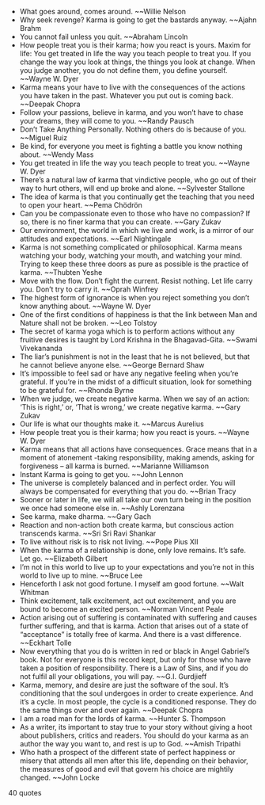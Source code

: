  - What goes around, comes around. ~~Willie Nelson
 - Why seek revenge? Karma is going to get the bastards anyway. ~~Ajahn Brahm
 - You cannot fail unless you quit. ~~Abraham Lincoln
 - How people treat you is their karma; how you react is yours. Maxim for life: You get treated in life the way you teach people to treat you. If you change the way you look at things, the things you look at change. When you judge another, you do not define them, you define yourself. ~~Wayne W. Dyer
 - Karma means your have to live with the consequences of the actions you have taken in the past. Whatever you put out is coming back. ~~Deepak Chopra
 - Follow your passions, believe in karma, and you won’t have to chase your dreams, they will come to you. ~~Randy Pausch
 - Don’t Take Anything Personally. Nothing others do is because of you. ~~Miguel Ruiz
 - Be kind, for everyone you meet is fighting a battle you know nothing about. ~~Wendy Mass
 - You get treated in life the way you teach people to treat you. ~~Wayne W. Dyer
 - There’s a natural law of karma that vindictive people, who go out of their way to hurt others, will end up broke and alone. ~~Sylvester Stallone
 - The idea of karma is that you continually get the teaching that you need to open your heart. ~~Pema Chödrön
 - Can you be compassionate even to those who have no compassion? If so, there is no finer karma that you can create. ~~Gary Zukav
 - Our environment, the world in which we live and work, is a mirror of our attitudes and expectations. ~~Earl Nightingale
 - Karma is not something complicated or philosophical. Karma means watching your body, watching your mouth, and watching your mind. Trying to keep these three doors as pure as possible is the practice of karma. ~~Thubten Yeshe
 - Move with the flow. Don’t fight the current. Resist nothing. Let life carry you. Don’t try to carry it. ~~Oprah Winfrey
 - The highest form of ignorance is when you reject something you don’t know anything about. ~~Wayne W. Dyer
 - One of the first conditions of happiness is that the link between Man and Nature shall not be broken. ~~Leo Tolstoy
 - The secret of karma yoga which is to perform actions without any fruitive desires is taught by Lord Krishna in the Bhagavad-Gita. ~~Swami Vivekananda
 - The liar’s punishment is not in the least that he is not believed, but that he cannot believe anyone else. ~~George Bernard Shaw
 - It’s impossible to feel sad or have any negative feeling when you’re grateful. If you’re in the midst of a difficult situation, look for something to be grateful for. ~~Rhonda Byrne
 - When we judge, we create negative karma. When we say of an action: ‘This is right,’ or, ‘That is wrong,’ we create negative karma. ~~Gary Zukav
 - Our life is what our thoughts make it. ~~Marcus Aurelius
 - How people treat you is their karma; how you react is yours. ~~Wayne W. Dyer
 - Karma means that all actions have consequences. Grace means that in a moment of atonement -taking responsibility, making amends, asking for forgiveness – all karma is burned. ~~Marianne Williamson
 - Instant Karma is going to get you. ~~John Lennon
 - The universe is completely balanced and in perfect order. You will always be compensated for everything that you do. ~~Brian Tracy
 - Sooner or later in life, we will all take our own turn being in the position we once had someone else in. ~~Ashly Lorenzana
 - See karma, make dharma. ~~Gary Gach
 - Reaction and non-action both create karma, but conscious action transcends karma. ~~Sri Sri Ravi Shankar
 - To live without risk is to risk not living. ~~Pope Pius XII
 - When the karma of a relationship is done, only love remains. It’s safe. Let go. ~~Elizabeth Gilbert
 - I’m not in this world to live up to your expectations and you’re not in this world to live up to mine. ~~Bruce Lee
 - Henceforth I ask not good fortune. I myself am good fortune. ~~Walt Whitman
 - Think excitement, talk excitement, act out excitement, and you are bound to become an excited person. ~~Norman Vincent Peale
 - Action arising out of suffering is contaminated with suffering and causes further suffering, and that is karma. Action that arises out of a state of “acceptance” is totally free of karma. And there is a vast difference. ~~Eckhart Tolle
 - Now everything that you do is written in red or black in Angel Gabriel’s book. Not for everyone is this record kept, but only for those who have taken a position of responsibility. There is a Law of Sins, and if you do not fulfil all your obligations, you will pay. ~~G.I. Gurdjieff
 - Karma, memory, and desire are just the software of the soul. It’s conditioning that the soul undergoes in order to create experience. And it’s a cycle. In most people, the cycle is a conditioned response. They do the same things over and over again. ~~Deepak Chopra
 - I am a road man for the lords of karma. ~~Hunter S. Thompson
 - As a writer, its important to stay true to your story without giving a hoot about publishers, critics and readers. You should do your karma as an author the way you want to, and rest is up to God. ~~Amish Tripathi
 - Who hath a prospect of the different state of perfect happiness or misery that attends all men after this life, depending on their behavior, the measures of good and evil that govern his choice are mightily changed. ~~John Locke

40 quotes